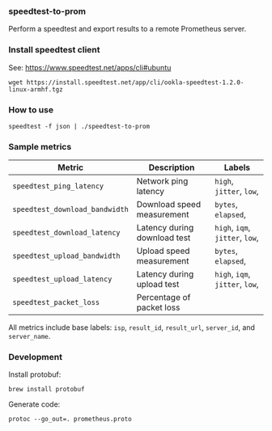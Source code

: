 ### speedtest-to-prom

Perform a speedtest and export results to a remote Prometheus server.

### Install speedtest client

See: https://www.speedtest.net/apps/cli#ubuntu

```
wget https://install.speedtest.net/app/cli/ookla-speedtest-1.2.0-linux-armhf.tgz
```

### How to use

```
speedtest -f json | ./speedtest-to-prom
```

### Sample metrics

| Metric                         | Description                  | Labels                          |
| ------------------------------ | ---------------------------- | ------------------------------- |
| `speedtest_ping_latency`       | Network ping latency         | `high`, `jitter`, `low`,        |
| `speedtest_download_bandwidth` | Download speed measurement   | `bytes`, `elapsed`,             |
| `speedtest_download_latency`   | Latency during download test | `high`, `iqm`, `jitter`, `low`, |
| `speedtest_upload_bandwidth`   | Upload speed measurement     | `bytes`, `elapsed`,             |
| `speedtest_upload_latency`     | Latency during upload test   | `high`, `iqm`, `jitter`, `low`, |
| `speedtest_packet_loss`        | Percentage of packet loss    |                                 |

All metrics include base labels: `isp`, `result_id`, `result_url`, `server_id`, and `server_name`.

### Development

Install protobuf:

```
brew install protobuf
```

Generate code:

```
protoc --go_out=. prometheus.proto
```
